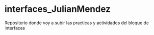 # interfaces_JulianMendez
Repositorio donde voy a subir las practicas y actividades del bloque de interfaces
